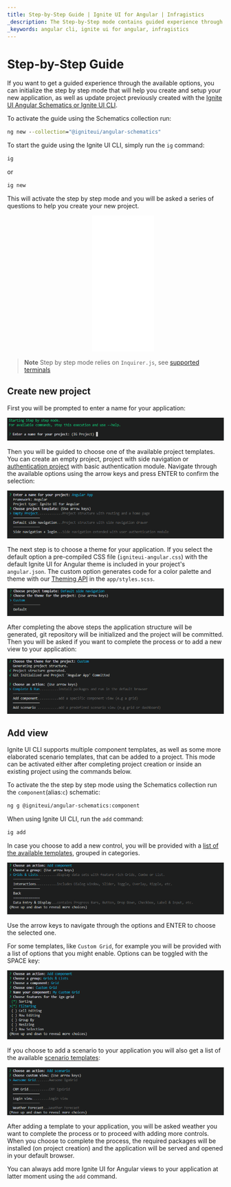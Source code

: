 ```yaml
---
title: Step-by-Step Guide | Ignite UI for Angular | Infragistics
_description: The Step-by-Step mode contains guided experience through the Ignite UI CLI options.
_keywords: angular cli, ignite ui for angular, infragistics
---
```


# Step-by-Step Guide
If you want to get a guided experience through the available options, you can initialize the step by step mode that will help you create and setup your new application, as well as update project previously created with the [Ignite UI Angular Schematics or Ignite UI CLI](../cli-overview.md).

To activate the guide using the Schematics collection run:

```cmd
ng new --collection="@igniteui/angular-schematics"
```

To start the guide using the Ignite UI CLI, simply run the `ig` command:

```bash
ig
```
or
```bash
ig new
```

This will activate the step by step mode and you will be asked a series of questions to help you create your new project.

<div style="display:inline-block;">
    <a style="background: url(../../../images/general/buildCLIapp.gif); display:flex; justify-content:center; min-width:540px; min-height:315px;"
       href="https://youtu.be/QK_NsdtdA70" target="_blank">
        <img src="../../../images/general/play.svg" style="vertical-align: middle;" />
    </a>
</div>

> **Note** Step by step mode relies on `Inquirer.js`, see [supported terminals](https://github.com/SBoudrias/Inquirer.js#support-os-terminals)



## Create new project

First you will be prompted to enter a name for your application:

![](../../../images/general/ig-step-by-step-new-project-name.png)

Then you will be guided to choose one of the available project templates. You can create an empty project, project with side navigation or [authentication project](auth-template.md) with basic authentication module. Navigate through the available options using the arrow keys and press ENTER to confirm the selection:

![](../../../images/general/ig-step-by-step-new-project-template.png)

The next step is to choose a theme for your application. If you select the default option a pre-compiled CSS file (`igniteui-angular.css`) with the default Ignite UI for Angular theme is included in your project's `angular.json`. The custom option generates code for a color palette and theme with our [Theming API](../../themes.md) in the `app/styles.scss`.

![](../../../images/general/ig-step-by-step-new-project-theme.png)

After completing the above steps the application structure will be generated, git repository will be initialized and the project will be committed. Then you will be asked if you want to complete the process or to add a new view to your application:

![](../../../images/general/ig-step-by-step-new-project-action.png)

## Add view

Ignite UI CLI supports multiple component templates, as well as some more elaborated scenario templates, that can be added to a project. This mode can be activated either after completing project creation or inside an existing project using the commands below.

To activate the the step by step mode using the Schematics collection run the `component`(alias:`c`) schematic:
```bash
ng g @igniteui/angular-schematics:component
```

When using Ignite UI CLI, run the `add` command:
```bash	
ig add
```
In case you choose to add a new control, you will be provided with a [list of the available templates](component-templates.md#component-templates), grouped in categories.

![](../../../images/general/ig-step-by-step-template-group.png)

Use the arrow keys to navigate through the options and ENTER to choose the selected one.

For some templates, like `Custom Grid`, for example you will be provided with a list of options that you might enable. Options can be toggled with the SPACE key:

![](../../../images/general/ig-step-by-step-component-features.png)

If you choose to add a scenario to your application you will also get a list of the available [scenario templates](component-templates.md#scenario-templates):

![](../../../images/general/ig-step-by-step-scenario-templates.png)

After adding a template to your application, you will be asked weather you want to complete the process or to proceed with adding more controls. When you choose to complete the process, the required packages will be installed (on project creation) and the application will be served and opened in your default browser.

You can always add more Ignite UI for Angular views to your application at latter moment using the `add` command.
